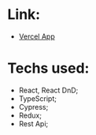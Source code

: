 # Link:

- [Vercel App](https://react-burger-yunesb.vercel.app/)

# Techs used:

- React, React DnD;
- TypeScript;
- Cypress;
- Redux;
- Rest Api;
